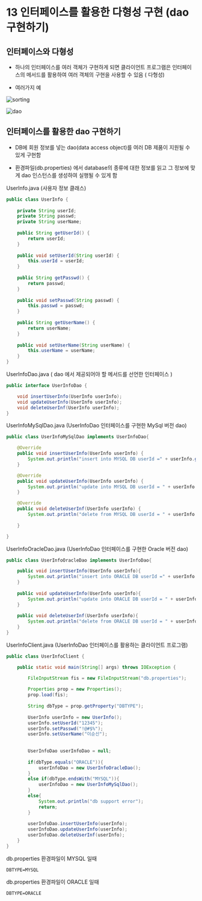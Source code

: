 # 13 인터페이스를 활용한 다형성 구현 (dao 구현하기)

## 인터페이스와 다형성

- 하나의 인터페이스를 여러 객체가 구현하게 되면 클라이언트 프로그램은 인터페이스의 메서드를 활용하여 여러 객체의 구현을 사용할 수 있음 ( 다형성)

- 여러가지 예

![sorting](https://gitlab.com/easyspubjava/javacoursework/-/raw/master/Chapter3/3-13/img/sorting.png)

![dao](https://gitlab.com/easyspubjava/javacoursework/-/raw/master/Chapter3/3-13/img/dao.png)

## 인터페이스를 활용한 dao 구현하기

- DB에 회원 정보를 넣는 dao(data access object)를 여러 DB 제품이 지원될 수 있게 구현함

- 환경파일(db.properties) 에서 database의 종류에 대한 정보를 읽고 그 정보에 맞게 dao 인스턴스를 생성하여 실행될 수 있게 함

UserInfo.java (사용자 정보 클래스)
``` java
public class UserInfo {
	
	private String userId;
	private String passwd;
	private String userName;
	
	public String getUserId() {
		return userId;
	}
	
	public void setUserId(String userId) {
		this.userId = userId;
	}
	
	public String getPasswd() {
		return passwd;
	}
	
	public void setPasswd(String passwd) {
		this.passwd = passwd;
	}
	
	public String getUserName() {
		return userName;
	}
	
	public void setUserName(String userName) {
		this.userName = userName;
	}
}
```

UserInfoDao.java ( dao 에서 제공되어야 할 메서드를 선언한 인터페이스 )
``` java
public interface UserInfoDao {

	void insertUserInfo(UserInfo userInfo);
	void updateUserInfo(UserInfo userInfo);
	void deleteUserInf(UserInfo userInfo);
}
```

UserInfoMySqlDao.java (UserInfoDao 인터페이스를 구현한 MySql 버전 dao)
``` java
public class UserInfoMySqlDao implements UserInfoDao{

	@Override
	public void insertUserInfo(UserInfo userInfo) {
		System.out.println("insert into MYSQL DB userId =" + userInfo.getUserId() );		
	}

	@Override
	public void updateUserInfo(UserInfo userInfo) {
		System.out.println("update into MYSQL DB userId = " + userInfo.getUserId());		
	}

	@Override
	public void deleteUserInf(UserInfo userInfo) {
		System.out.println("delete from MYSQL DB userId = " + userInfo.getUserId());
		
	}

}
```

UserInfoOracleDao.java (UserInfoDao 인터페이스를 구현한 Oracle 버전 dao)
``` java
public class UserInfoOracleDao implements UserInfoDao{

	public void insertUserInfo(UserInfo userInfo){
		System.out.println("insert into ORACLE DB userId =" + userInfo.getUserId() );
	}
	
	public void updateUserInfo(UserInfo userInfo){
		System.out.println("update into ORACLE DB userId = " + userInfo.getUserId());
	}
	
	public void deleteUserInf(UserInfo userInfo){
		System.out.println("delete from ORACLE DB userId = " + userInfo.getUserId());
	}
}
```

UserInfoClient.java (UserInfoDao 인터페이스를 활용하는 클라이언트 프로그램)
``` java
public class UserInfoClient {

	public static void main(String[] args) throws IOException {

		FileInputStream fis = new FileInputStream("db.properties");
		
		Properties prop = new Properties();
		prop.load(fis);
		
		String dbType = prop.getProperty("DBTYPE");
		
		UserInfo userInfo = new UserInfo();
		userInfo.setUserId("12345");
		userInfo.setPasswd("!@#$%");
		userInfo.setUserName("이순신");
		
		
		UserInfoDao userInfoDao = null;
		
		if(dbType.equals("ORACLE")){
			userInfoDao = new UserInfoOracleDao();
		}
		else if(dbType.endsWith("MYSQL")){
			userInfoDao = new UserInfoMySqlDao();
		}
		else{
			System.out.println("db support error");
			return;
		}
		
		userInfoDao.insertUserInfo(userInfo);
		userInfoDao.updateUserInfo(userInfo);
		userInfoDao.deleteUserInf(userInfo);
	}
}
```

db.properties 환경파일이 MYSQL 일때
```
DBTYPE=MYSQL
```

db.properties 환경파일이 ORACLE 일때
```
DBTYPE=ORACLE
```
